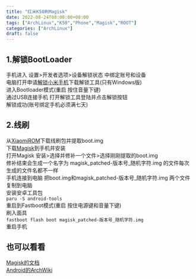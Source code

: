 ```yaml
---
title: "红米K50刷Magisk"
date: 2022-08-24T08:00:00+08:00
tags: ["ArchLinux","K50","Phone","Magisk","ROOT"]
categories: ["ArchLinux"]
draft: false
---
```


## 1.解锁BootLoader

手机进入 设置>开发者选项>设备解锁状态 中绑定账号和设备  
电脑打开申请[解锁小米手机](https://www.miui.com/unlock/index.html)下载解锁工具(只有Windows版)  
进入Bootloader模式(重启 按住音量下键)  
通过USB连接手机 打开解锁工具登陆并点击解锁按钮  
解锁成功(账号绑定手机必须满七天)

## 2.线刷

从[XiaomiROM](https://xiaomirom.com/rom/redmi-k50-rubens-china-fastboot-recovery-rom/)下载线刷包并提取boot.img  
下载[Magisk](https://github.com/topjohnwu/Magisk/releases)到手机并安装  
打开Magisk 安装>选择并修补一个文件>选择刚刚提取的boot.img  
修补结束会生成一个名字为 magisk_patched-版本号_随机字符.img 的文件每次生成的文件名都不一样  
手机连接到电脑 把boot.img和magisk_patched-版本号_随机字符.img 两个文件复制到电脑  
安装安卓工具包  
`paru -S android-tools`  
重启到Fastboot模式(重启 按住电源键和音量下键)  
刷入面具  
`fastboot flash boot magisk_patched-版本号_随机字符.img`  
重启手机

## 也可以看看

[Magisk的文档](https://topjohnwu.github.io/Magisk)  
[Android的ArchWiki](https://wiki.archlinux.org/title/android)  